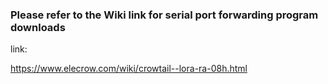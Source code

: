 ### Please refer to the Wiki link for serial port forwarding program downloads

link:

https://www.elecrow.com/wiki/crowtail--lora-ra-08h.html

